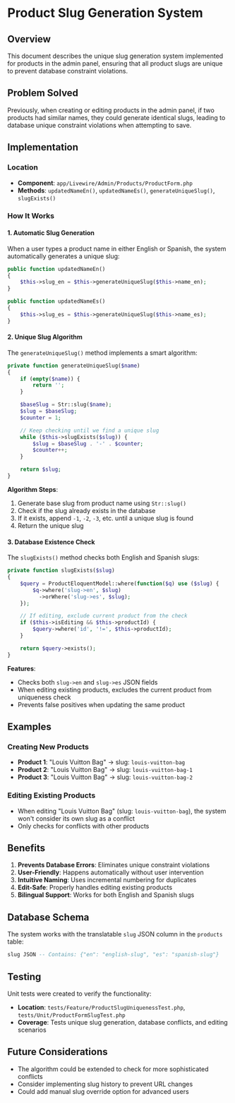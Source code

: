 # Product Slug Generation System

## Overview

This document describes the unique slug generation system implemented for products in the admin panel, ensuring that all product slugs are unique to prevent database constraint violations.

## Problem Solved

Previously, when creating or editing products in the admin panel, if two products had similar names, they could generate identical slugs, leading to database unique constraint violations when attempting to save.

## Implementation

### Location
- **Component**: `app/Livewire/Admin/Products/ProductForm.php`
- **Methods**: `updatedNameEn()`, `updatedNameEs()`, `generateUniqueSlug()`, `slugExists()`

### How It Works

#### 1. Automatic Slug Generation
When a user types a product name in either English or Spanish, the system automatically generates a unique slug:

```php
public function updatedNameEn()
{
    $this->slug_en = $this->generateUniqueSlug($this->name_en);
}

public function updatedNameEs()
{
    $this->slug_es = $this->generateUniqueSlug($this->name_es);
}
```

#### 2. Unique Slug Algorithm
The `generateUniqueSlug()` method implements a smart algorithm:

```php
private function generateUniqueSlug($name)
{
    if (empty($name)) {
        return '';
    }

    $baseSlug = Str::slug($name);
    $slug = $baseSlug;
    $counter = 1;

    // Keep checking until we find a unique slug
    while ($this->slugExists($slug)) {
        $slug = $baseSlug . '-' . $counter;
        $counter++;
    }

    return $slug;
}
```

**Algorithm Steps**:
1. Generate base slug from product name using `Str::slug()`
2. Check if the slug already exists in the database
3. If it exists, append `-1`, `-2`, `-3`, etc. until a unique slug is found
4. Return the unique slug

#### 3. Database Existence Check
The `slugExists()` method checks both English and Spanish slugs:

```php
private function slugExists($slug)
{
    $query = ProductEloquentModel::where(function($q) use ($slug) {
        $q->where('slug->en', $slug)
          ->orWhere('slug->es', $slug);
    });

    // If editing, exclude current product from the check
    if ($this->isEditing && $this->productId) {
        $query->where('id', '!=', $this->productId);
    }

    return $query->exists();
}
```

**Features**:
- Checks both `slug->en` and `slug->es` JSON fields
- When editing existing products, excludes the current product from uniqueness check
- Prevents false positives when updating the same product

## Examples

### Creating New Products
- **Product 1**: "Louis Vuitton Bag" → slug: `louis-vuitton-bag`
- **Product 2**: "Louis Vuitton Bag" → slug: `louis-vuitton-bag-1`
- **Product 3**: "Louis Vuitton Bag" → slug: `louis-vuitton-bag-2`

### Editing Existing Products
- When editing "Louis Vuitton Bag" (slug: `louis-vuitton-bag`), the system won't consider its own slug as a conflict
- Only checks for conflicts with other products

## Benefits

1. **Prevents Database Errors**: Eliminates unique constraint violations
2. **User-Friendly**: Happens automatically without user intervention
3. **Intuitive Naming**: Uses incremental numbering for duplicates
4. **Edit-Safe**: Properly handles editing existing products
5. **Bilingual Support**: Works for both English and Spanish slugs

## Database Schema

The system works with the translatable `slug` JSON column in the `products` table:

```sql
slug JSON -- Contains: {"en": "english-slug", "es": "spanish-slug"}
```

## Testing

Unit tests were created to verify the functionality:

- **Location**: `tests/Feature/ProductSlugUniquenessTest.php`, `tests/Unit/ProductFormSlugTest.php`
- **Coverage**: Tests unique slug generation, database conflicts, and editing scenarios

## Future Considerations

- The algorithm could be extended to check for more sophisticated conflicts
- Consider implementing slug history to prevent URL changes
- Could add manual slug override option for advanced users